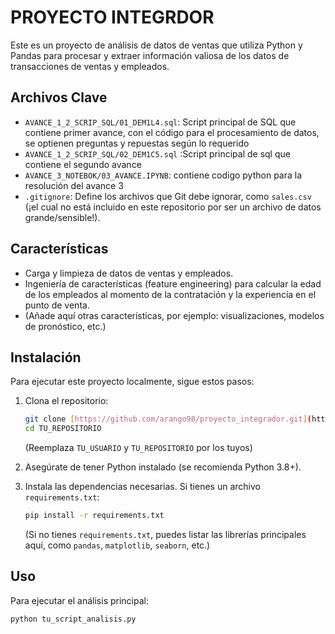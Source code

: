 # PROYECTO INTEGRDOR

Este es un proyecto de análisis de datos de ventas que utiliza Python y Pandas para procesar y extraer información valiosa de los datos de transacciones de ventas y empleados.

## Archivos Clave

* `AVANCE_1_2_SCRIP_SQL/01_DEM1L4.sql`: Script principal de SQL que contiene primer avance, con el código para el procesamiento de datos, se optienen preguntas y repuestas según lo requerido
* `AVANCE_1_2_SCRIP_SQL/02_DEM1C5.sql` :Script principal de sql que contiene el segundo avance
* `AVANCE_3_NOTEBOK/03_AVANCE.IPYNB`: contiene codigo python para la resolución del avance 3
* `.gitignore`: Define los archivos que Git debe ignorar, como `sales.csv` (¡el cual no está incluido en este repositorio por ser un archivo de datos grande/sensible!).

## Características

* Carga y limpieza de datos de ventas y empleados.
* Ingeniería de características (feature engineering) para calcular la edad de los empleados al momento de la contratación y la experiencia en el punto de venta.
* (Añade aquí otras características, por ejemplo: visualizaciones, modelos de pronóstico, etc.)

## Instalación

Para ejecutar este proyecto localmente, sigue estos pasos:

1.  Clona el repositorio:
    ```bash
    git clone [https://github.com/arango98/proyecto_integrador.git](https://github.com/arango98/proyecto_integrador.git)
    cd TU_REPOSITORIO
    ```
    (Reemplaza `TU_USUARIO` y `TU_REPOSITORIO` por los tuyos)

2.  Asegúrate de tener Python instalado (se recomienda Python 3.8+).

3.  Instala las dependencias necesarias. Si tienes un archivo `requirements.txt`:
    ```bash
    pip install -r requirements.txt
    ```
    (Si no tienes `requirements.txt`, puedes listar las librerías principales aquí, como `pandas`, `matplotlib`, `seaborn`, etc.)

## Uso

Para ejecutar el análisis principal:

```bash
python tu_script_analisis.py
